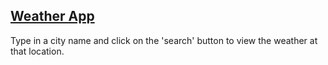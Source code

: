 ## [Weather App](https://kateue-weather-app.netlify.app/)

Type in a city name and click on the 'search' button to view the weather at that location. 
